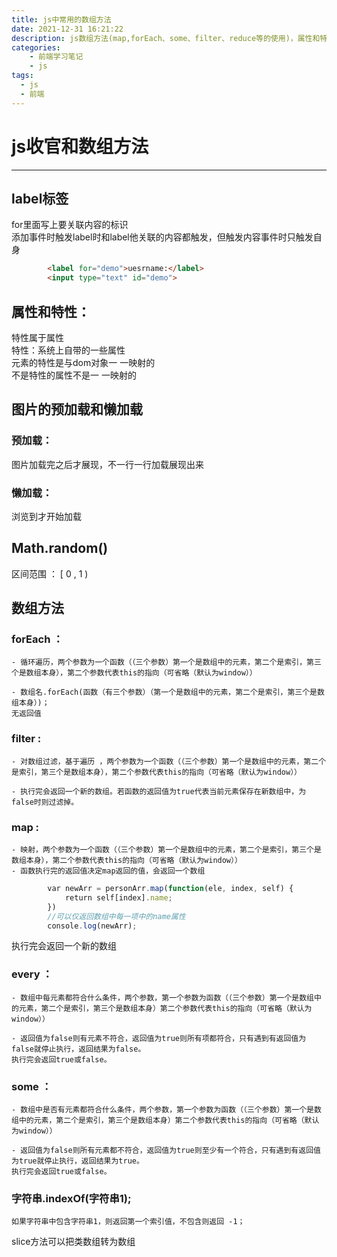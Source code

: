 ```yaml
---
title: js中常用的数组方法
date: 2021-12-31 16:21:22
description: js数组方法(map,forEach、some、filter、reduce等的使用)，属性和特性的关系与区别
categories: 
    - 前端学习笔记
    - js
tags: 
  - js
  - 前端
---
```


# js收官和数组方法
----------

## label标签

for里面写上要关联内容的标识  
添加事件时触发label时和label他关联的内容都触发，但触发内容事件时只触发自身

```html
        <label for="demo">uesrname:</label>
        <input type="text" id="demo">
```

## 属性和特性：
特性属于属性  
特性：系统上自带的一些属性  
元素的特性是与dom对象一 一映射的  
不是特性的属性不是一 一映射的

## 图片的预加载和懒加载
### 预加载：
图片加载完之后才展现，不一行一行加载展现出来
### 懒加载：
浏览到才开始加载


## Math.random()
区间范围 ： [ 0 , 1 )

## 数组方法

### forEach ：
    - 循环遍历，两个参数为一个函数（（三个参数）第一个是数组中的元素，第二个是索引，第三个是数组本身），第二个参数代表this的指向（可省略（默认为window））

    - 数组名.forEach(函数（有三个参数）（第一个是数组中的元素，第二个是索引，第三个是数组本身）)； 
    无返回值

### filter :
    - 对数组过滤，基于遍历 ，两个参数为一个函数（（三个参数）第一个是数组中的元素，第二个是索引，第三个是数组本身），第二个参数代表this的指向（可省略（默认为window））

    - 执行完会返回一个新的数组。若函数的返回值为true代表当前元素保存在新数组中，为false时则过滤掉。

### map :
    - 映射，两个参数为一个函数（（三个参数）第一个是数组中的元素，第二个是索引，第三个是数组本身），第二个参数代表this的指向（可省略（默认为window））
    - 函数执行完的返回值决定map返回的值，会返回一个数组
```javascript
        var newArr = personArr.map(function(ele, index, self) {
            return self[index].name;
        })
        //可以仅返回数组中每一项中的name属性
        console.log(newArr);
```
执行完会返回一个新的数组

### every ：
    - 数组中每元素都符合什么条件，两个参数，第一个参数为函数（（三个参数）第一个是数组中的元素，第二个是索引，第三个是数组本身）第二个参数代表this的指向（可省略（默认为window））

    - 返回值为false则有元素不符合，返回值为true则所有项都符合，只有遇到有返回值为false就停止执行，返回结果为false。  
    执行完会返回true或false。

### some ：
    - 数组中是否有元素都符合什么条件，两个参数，第一个参数为函数（（三个参数）第一个是数组中的元素，第二个是索引，第三个是数组本身）第二个参数代表this的指向（可省略（默认为window））

    - 返回值为false则所有元素都不符合，返回值为true则至少有一个符合，只有遇到有返回值为true就停止执行，返回结果为true。   
    执行完会返回true或false。


### 字符串.indexOf(字符串1);
    如果字符串中包含字符串1，则返回第一个索引值，不包含则返回 -1；

slice方法可以把类数组转为数组
